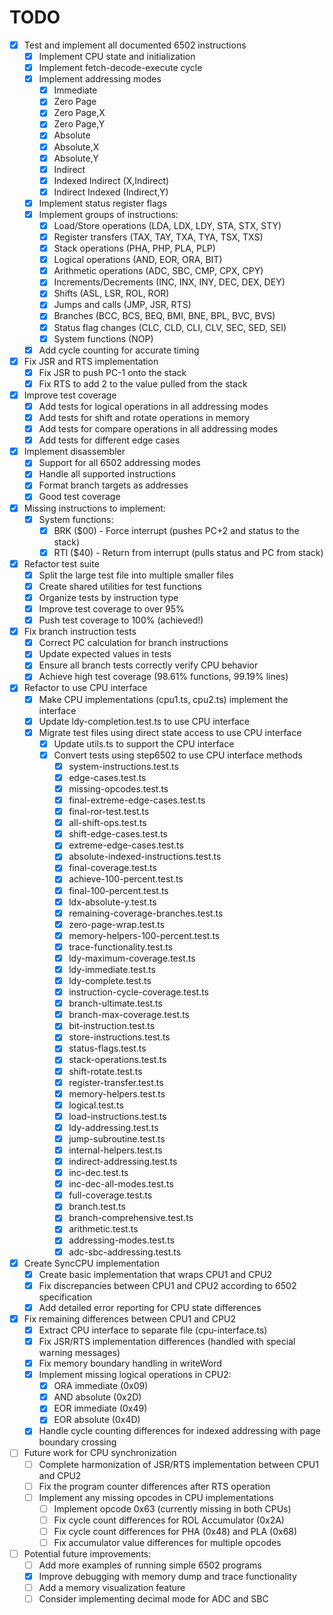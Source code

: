 # TODO

- [x] Test and implement all documented 6502 instructions
  - [x] Implement CPU state and initialization
  - [x] Implement fetch-decode-execute cycle
  - [x] Implement addressing modes
    - [x] Immediate
    - [x] Zero Page
    - [x] Zero Page,X
    - [x] Zero Page,Y
    - [x] Absolute
    - [x] Absolute,X
    - [x] Absolute,Y
    - [x] Indirect
    - [x] Indexed Indirect (X,Indirect)
    - [x] Indirect Indexed (Indirect,Y)
  - [x] Implement status register flags
  - [x] Implement groups of instructions:
    - [x] Load/Store operations (LDA, LDX, LDY, STA, STX, STY)
    - [x] Register transfers (TAX, TAY, TXA, TYA, TSX, TXS)
    - [x] Stack operations (PHA, PHP, PLA, PLP)
    - [x] Logical operations (AND, EOR, ORA, BIT)
    - [x] Arithmetic operations (ADC, SBC, CMP, CPX, CPY)
    - [x] Increments/Decrements (INC, INX, INY, DEC, DEX, DEY)
    - [x] Shifts (ASL, LSR, ROL, ROR)
    - [x] Jumps and calls (JMP, JSR, RTS)
    - [x] Branches (BCC, BCS, BEQ, BMI, BNE, BPL, BVC, BVS)
    - [x] Status flag changes (CLC, CLD, CLI, CLV, SEC, SED, SEI)
    - [x] System functions (NOP)
  - [x] Add cycle counting for accurate timing

- [x] Fix JSR and RTS implementation
  - [x] Fix JSR to push PC-1 onto the stack
  - [x] Fix RTS to add 2 to the value pulled from the stack

- [x] Improve test coverage
  - [x] Add tests for logical operations in all addressing modes
  - [x] Add tests for shift and rotate operations in memory
  - [x] Add tests for compare operations in all addressing modes
  - [x] Add tests for different edge cases

- [x] Implement disassembler
  - [x] Support for all 6502 addressing modes
  - [x] Handle all supported instructions
  - [x] Format branch targets as addresses
  - [x] Good test coverage

- [x] Missing instructions to implement:
  - [x] System functions:
    - [x] BRK ($00) - Force interrupt (pushes PC+2 and status to the stack)
    - [x] RTI ($40) - Return from interrupt (pulls status and PC from stack)

- [x] Refactor test suite
  - [x] Split the large test file into multiple smaller files
  - [x] Create shared utilities for test functions
  - [x] Organize tests by instruction type
  - [x] Improve test coverage to over 95%
  - [x] Push test coverage to 100% (achieved!)

- [x] Fix branch instruction tests
  - [x] Correct PC calculation for branch instructions
  - [x] Update expected values in tests
  - [x] Ensure all branch tests correctly verify CPU behavior
  - [x] Achieve high test coverage (98.61% functions, 99.19% lines)

- [x] Refactor to use CPU interface
  - [x] Make CPU implementations (cpu1.ts, cpu2.ts) implement the interface
  - [x] Update ldy-completion.test.ts to use CPU interface
  - [x] Migrate test files using direct state access to use CPU interface
    - [x] Update utils.ts to support the CPU interface
    - [x] Convert tests using step6502 to use CPU interface methods
      - [x] system-instructions.test.ts
      - [x] edge-cases.test.ts
      - [x] missing-opcodes.test.ts
      - [x] final-extreme-edge-cases.test.ts
      - [x] final-ror-test.test.ts
      - [x] all-shift-ops.test.ts
      - [x] shift-edge-cases.test.ts
      - [x] extreme-edge-cases.test.ts
      - [x] absolute-indexed-instructions.test.ts
      - [x] final-coverage.test.ts
      - [x] achieve-100-percent.test.ts
      - [x] final-100-percent.test.ts
      - [x] ldx-absolute-y.test.ts
      - [x] remaining-coverage-branches.test.ts
      - [x] zero-page-wrap.test.ts
      - [x] memory-helpers-100-percent.test.ts
      - [x] trace-functionality.test.ts
      - [x] ldy-maximum-coverage.test.ts
      - [x] ldy-immediate.test.ts
      - [x] ldy-complete.test.ts
      - [x] instruction-cycle-coverage.test.ts
      - [x] branch-ultimate.test.ts
      - [x] branch-max-coverage.test.ts
      - [x] bit-instruction.test.ts
      - [x] store-instructions.test.ts
      - [x] status-flags.test.ts
      - [x] stack-operations.test.ts
      - [x] shift-rotate.test.ts
      - [x] register-transfer.test.ts
      - [x] memory-helpers.test.ts
      - [x] logical.test.ts
      - [x] load-instructions.test.ts
      - [x] ldy-addressing.test.ts
      - [x] jump-subroutine.test.ts
      - [x] internal-helpers.test.ts
      - [x] indirect-addressing.test.ts
      - [x] inc-dec.test.ts
      - [x] inc-dec-all-modes.test.ts
      - [x] full-coverage.test.ts
      - [x] branch.test.ts
      - [x] branch-comprehensive.test.ts
      - [x] arithmetic.test.ts
      - [x] addressing-modes.test.ts
      - [x] adc-sbc-addressing.test.ts

- [x] Create SyncCPU implementation
  - [x] Create basic implementation that wraps CPU1 and CPU2
  - [x] Fix discrepancies between CPU1 and CPU2 according to 6502 specification
  - [x] Add detailed error reporting for CPU state differences
  
- [x] Fix remaining differences between CPU1 and CPU2
  - [x] Extract CPU interface to separate file (cpu-interface.ts)
  - [x] Fix JSR/RTS implementation differences (handled with special warning messages)
  - [x] Fix memory boundary handling in writeWord
  - [x] Implement missing logical operations in CPU2:
    - [x] ORA immediate (0x09)
    - [x] AND absolute (0x2D) 
    - [x] EOR immediate (0x49)
    - [x] EOR absolute (0x4D)
  - [x] Handle cycle counting differences for indexed addressing with page boundary crossing

- [ ] Future work for CPU synchronization
  - [ ] Complete harmonization of JSR/RTS implementation between CPU1 and CPU2
  - [ ] Fix the program counter differences after RTS operation
  - [ ] Implement any missing opcodes in CPU implementations
    - [ ] Implement opcode 0x63 (currently missing in both CPUs)
    - [ ] Fix cycle count differences for ROL Accumulator (0x2A)
    - [ ] Fix cycle count differences for PHA (0x48) and PLA (0x68)
    - [ ] Fix accumulator value differences for multiple opcodes

- [ ] Potential future improvements:
  - [ ] Add more examples of running simple 6502 programs
  - [x] Improve debugging with memory dump and trace functionality
  - [ ] Add a memory visualization feature
  - [ ] Consider implementing decimal mode for ADC and SBC
